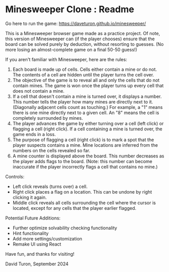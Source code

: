 # Minesweeper Clone : Readme

Go here to run the game:
https://daveturon.github.io/minesweeper/

This is a Minesweeper browser game made as a practice project. Of note, this version of Minesweeper can (if the player chooses) ensure that the board can be solved purely by deduction, without resorting to guesses. (No more losing an almost-complete game on a final 50-50 guess!) 

If you aren't familiar with Minesweeper, here are the rules:
  1. Each board is made up of cells. Cells either contain a mine or do not. The contents of a cell are hidden until the player turns the cell over.
  2. The objective of the game is to reveal all and only the cells that do not contain mines. The game is won once the player turns up every cell that does not contain a mine.
  3. If a cell that doesn't contain a mine is turned over, it displays a number. This number tells the player how many mines are directly next to it. (Diagonally adjacent cells count as touching.) For example, a "1" means there is one mine directly next to a given cell. An "8" means the cell is completely surrounded by mines.
  5. The player advances the game by either turning over a cell (left click) or flagging a cell (right click). If a cell containing a mine is turned over, the game ends in a loss.
  6. The purpose of flagging a cell (right click) is to mark a spot that the player suspects contains a mine. Mine locations are inferred from the numbers on the cells revealed so far. 
  7. A mine counter is displayed above the board. This number decreases as the player adds flags to the board. (Note: this number can become inaccurate if the player incorrectly flags a cell that contains no mine.)

Controls:
- Left click reveals (turns over) a cell.
- Right click places a flag on a location. This can be undone by right clicking it again. 
- Middle click reveals all cells surrounding the cell where the cursor is located, except for any cells that the player earlier flagged.


Potential Future Additions:
- Further optimize solvability checking functionality
- Hint functionality
- Add more settings/customization
- Remake UI using React


Have fun, and thanks for visiting!

David Turon,
September 2024
